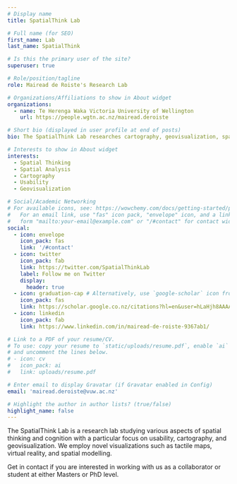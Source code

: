```yaml
---
# Display name
title: SpatialThink Lab

# Full name (for SEO)
first_name: Lab
last_name: SpatialThink

# Is this the primary user of the site?
superuser: true

# Role/position/tagline
role: Mairead de Roiste's Research Lab

# Organizations/Affiliations to show in About widget
organizations:
  - name: Te Herenga Waka Victoria University of Wellington
    url: https://people.wgtn.ac.nz/mairead.deroiste

# Short bio (displayed in user profile at end of posts)
bio: The SpatialThink Lab researches cartography, geovisualization, spatial thinking, usability, & virtual reality.

# Interests to show in About widget
interests:
  - Spatial Thinking
  - Spatial Analysis
  - Cartography
  - Usability
  - Geovisualization

# Social/Academic Networking
# For available icons, see: https://wowchemy.com/docs/getting-started/page-builder/#icons
#   For an email link, use "fas" icon pack, "envelope" icon, and a link in the
#   form "mailto:your-email@example.com" or "/#contact" for contact widget.
social:
  - icon: envelope
    icon_pack: fas
    link: '/#contact'
  - icon: twitter
    icon_pack: fab
    link: https://twitter.com/SpatialThinkLab
    label: Follow me on Twitter
    display:
      header: true
  - icon: graduation-cap # Alternatively, use `google-scholar` icon from `ai` icon pack
    icon_pack: fas
    link: https://scholar.google.co.nz/citations?hl=en&user=hLaHjh8AAAAJ
  - icon: linkedin
    icon_pack: fab
    link: https://www.linkedin.com/in/mairead-de-roiste-9367ab1/

# Link to a PDF of your resume/CV.
# To use: copy your resume to `static/uploads/resume.pdf`, enable `ai` icons in `params.yaml`,
# and uncomment the lines below.
# - icon: cv
#   icon_pack: ai
#   link: uploads/resume.pdf

# Enter email to display Gravatar (if Gravatar enabled in Config)
email: 'mairead.deroiste@vuw.ac.nz'

# Highlight the author in author lists? (true/false)
highlight_name: false
---
```


The SpatialThink Lab is a research lab studying various aspects of spatial thinking and cognition with a particular focus on usability, cartography, and geovisualization. We employ novel visualizations such as tactile maps, virtual reality, and spatial modelling.

Get in contact if you are interested in working with us as a collaborator or student at either Masters or PhD level.
